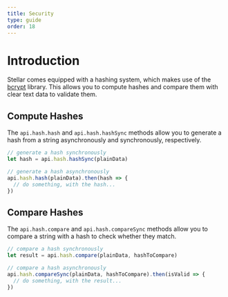 ```yaml
---
title: Security
type: guide
order: 18
---
```


# Introduction

Stellar comes equipped with a hashing system, which makes use of the [bcrypt](https://www.npmjs.com/package/bcrypt) library. This allows you to compute hashes and compare them with clear text data to validate them.

## Compute Hashes

The `api.hash.hash` and `api.hash.hashSync` methods allow you to generate a hash from a string asynchronously and synchronously, respectively.

```javascript
// generate a hash synchronously
let hash = api.hash.hashSync(plainData)

// generate a hash asynchronously
api.hash.hash(plainData).then(hash => {
  // do something, with the hash...
})
```

## Compare Hashes

The `api.hash.compare` and `api.hash.compareSync` methods allow you to compare a string with a hash to check whether they match.

```javascript
// compare a hash synchronously
let result = api.hash.compare(plainData, hashToCompare)

// compare a hash asynchronously
api.hash.compareSync(plainData, hashToCompare).then(isValid => {
  // do something, with the result...
})
```
